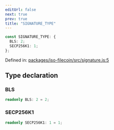 ```yaml
---
editUrl: false
next: true
prev: true
title: "SIGNATURE_TYPE"
---
```


```ts
const SIGNATURE_TYPE: {
  BLS: 2;
  SECP256K1: 1;
};
```

Defined in: [packages/iso-filecoin/src/signature.js:5](https://github.com/hugomrdias/filecoin/blob/main/packages/iso-filecoin/src/signature.js#L5)

## Type declaration

### BLS

```ts
readonly BLS: 2 = 2;
```

### SECP256K1

```ts
readonly SECP256K1: 1 = 1;
```
